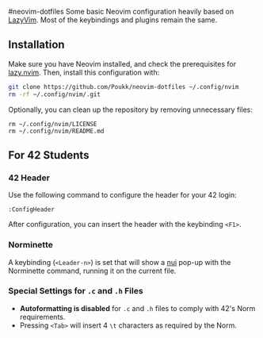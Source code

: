 #neovim-dotfiles
Some basic Neovim configuration heavily based on [LazyVim](https://www.lazyvim.org/). Most of the keybindings and plugins remain the same.

## Installation
Make sure you have Neovim installed, and check the prerequisites for [lazy.nvim](https://github.com/folke/lazy.nvim). Then, install this configuration with:

```bash
git clone https://github.com/Poukk/neovim-dotfiles ~/.config/nvim
rm -rf ~/.config/nvim/.git
```

Optionally, you can clean up the repository by removing unnecessary files:

```
rm ~/.config/nvim/LICENSE
rm ~/.config/nvim/README.md
```

## For 42 Students
### 42 Header
Use the following command to configure the header for your 42 login:

```vim
:ConfigHeader
```

After configuration, you can insert the header with the keybinding `<F1>`.

### Norminette

A keybinding (`<Leader-n>`) is set that will show a [nui](https://github.com/MunifTanjim/nui.nvim) pop-up with the Norminette command, running it on the current file.

### Special Settings for `.c` and `.h` Files

- **Autoformatting is disabled** for `.c` and `.h` files to comply with 42's Norm requirements.
- Pressing `<Tab>` will insert 4 `\t` characters as required by the Norm.
